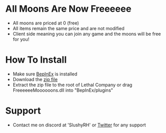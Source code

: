 # All Moons Are Now Freeeeee
* All moons are priced at 0 (free)
* All items remain the same price and are not modified
* Client side meaning you can join any game and the moons will be free for you!

# How To Install
* Make sure [BepInEx](https://thunderstore.io/c/lethal-company/p/BepInEx/BepInExPack/) is installed
* Download the [zip file](https://thunderstore.io/c/lethal-company/p/SlushyRH/FreeeeeeMoooooons/)
* Extract the zip file to the root of Lethal Company or drag FreeeeeeMoooooons.dll into "BepInEx/plugins"

# Support
* Contact me on discord at 'SlushyRH' or [Twitter](https://twitter.com/SlushyRH) for any support
